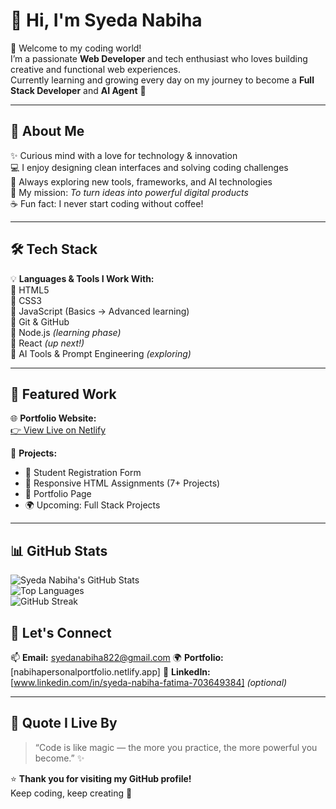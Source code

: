 
# 👋 Hi, I'm **Syeda Nabiha**  

🌟 Welcome to my coding world!  
I’m a passionate **Web Developer** and tech enthusiast who loves building creative and functional web experiences.  
Currently learning and growing every day on my journey to become a **Full Stack Developer** and **AI Agent** 🤖  

---

## 💫 About Me  

✨ Curious mind with a love for technology & innovation  
💻 I enjoy designing clean interfaces and solving coding challenges  
🚀 Always exploring new tools, frameworks, and AI technologies  
🎯 My mission: *To turn ideas into powerful digital products*  
☕ Fun fact: I never start coding without coffee!  

---

## 🛠️ Tech Stack  

💡 **Languages & Tools I Work With:**  
🔹 HTML5  
🔹 CSS3  
🔹 JavaScript (Basics → Advanced learning)  
🔹 Git & GitHub  
🔹 Node.js *(learning phase)*  
🔹 React *(up next!)*  
🔹 AI Tools & Prompt Engineering *(exploring)*  

---

## 📂 Featured Work  

🌐 **Portfolio Website:**  
[👉 View Live on Netlify](nabihapersonalportfolio.netlify.app)  

🧠 **Projects:**  
- 📝 Student Registration Form  
- 🎨 Responsive HTML Assignments (7+ Projects)  
- 📱 Portfolio Page  
- 🌍 Upcoming: Full Stack Projects  

---

## 📊 GitHub Stats  

![Syeda Nabiha's GitHub Stats](https://github-readme-stats.vercel.app/api?username=SyedaNabiha&show_icons=true&theme=tokyonight)  
![Top Languages](https://github-readme-stats.vercel.app/api/top-langs/?username=SyedaNabiha&layout=compact&theme=tokyonight)  
![GitHub Streak](https://github-readme-streak-stats.herokuapp.com/?user=SyedaNabiha&theme=tokyonight)


## 💬 Let's Connect  

📫 **Email:** syedanabiha822@gmail.com
🌍 **Portfolio:** [nabihapersonalportfolio.netlify.app]
💼 **LinkedIn:** [www.linkedin.com/in/syeda-nabiha-fatima-703649384] *(optional)*  

---

## 🩵 Quote I Live By  
> “Code is like magic — the more you practice, the more powerful you become.” ✨  

⭐ **Thank you for visiting my GitHub profile!**  
Keep coding, keep creating 🚀  
